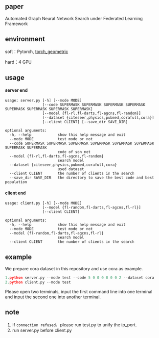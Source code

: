## paper

Automated Graph Neural Network Search under Federated Learning Framework

## environment

soft：Pytorch, [torch_geometric](https://pytorch-geometric.readthedocs.io/en/latest/modules/nn.html)

hard：4 GPU

## usage

#### server end

```text
usage: server.py [-h] [--mode MODE]
                 [--code SUPERMASK SUPERMASK SUPERMASK SUPERMASK SUPERMASK SUPERMASK SUPERMASK SUPERMASK]
                 [--model {fl-rl,fl-darts,fl-agcns,fl-random}]
                 [--dataset {citeseer,physics,pubmed,corafull,cora}]
                 [--client CLIENT] [--save_dir SAVE_DIR]

optional arguments:
  -h, --help            show this help message and exit
  --mode MODE           test mode or not
  --code SUPERMASK SUPERMASK SUPERMASK SUPERMASK SUPERMASK SUPERMASK SUPERMASK SUPERMASK
                        code of son net
  --model {fl-rl,fl-darts,fl-agcns,fl-random}
                        search model
  --dataset {citeseer,physics,pubmed,corafull,cora}
                        used dataset
  --client CLIENT       the number of clients in the search
  --save_dir SAVE_DIR   the directory to save the best code and best population
```

#### client end

```text
usage: client.py [-h] [--mode MODE]
                 [--model {fl-random,fl-darts,fl-agcns,fl-rl}]
                 [--client CLIENT]

optional arguments:
  -h, --help            show this help message and exit
  --mode MODE           test mode or not
  --model {fl-random,fl-darts,fl-agcns,fl-rl}
                        search model
  --client CLIENT       the number of clients in the search
```

## example

We prepare cora dataset in this repository and use cora as example.

```python
1.python server.py --mode test --code 5 0 0 0 0 0 0 2 --dataset cora
2.python client.py --mode test
```

Please open two terminals, input the first command line into one terminal and input the second one into another terminal.

## note

1. If `connection refused`，please run test.py to unify the ip_port.
2. run server.py before client.py
